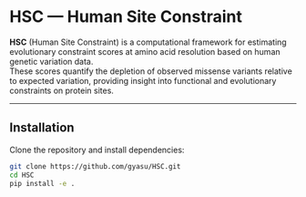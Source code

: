 # HSC — Human Site Constraint

**HSC** (Human Site Constraint) is a computational framework for estimating evolutionary constraint scores at amino acid resolution based on human genetic variation data.  
These scores quantify the depletion of observed missense variants relative to expected variation, providing insight into functional and evolutionary constraints on protein sites.

---

## Installation

Clone the repository and install dependencies:

```bash
git clone https://github.com/gyasu/HSC.git
cd HSC
pip install -e .